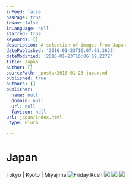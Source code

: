 ```yaml
---
inFeed: false
hasPage: true
inNav: false
inLanguage: null
starred: true
keywords: []
description: A selection of images from Japan
datePublished: '2016-01-23T16:07:03.363Z'
dateModified: '2016-01-23T16:06:59.227Z'
title: Japan
author: []
sourcePath: _posts/2016-01-23-japan.md
published: true
authors: []
publisher:
  name: null
  domain: null
  url: null
  favicon: null
url: japan/index.html
_type: Blurb

---
```

# Japan

Tokyo | Kyoto | Miyajima
![Friday Rush](https://the-grid-user-content.s3-us-west-2.amazonaws.com/cc0d1950-45b4-4e3c-a473-61f8d915a2cd.jpg)
![](https://the-grid-user-content.s3-us-west-2.amazonaws.com/899fdb02-7ba9-4d9c-92bf-13947826bb6b.jpg)
![](https://the-grid-user-content.s3-us-west-2.amazonaws.com/3b4a9a41-81ea-49e2-8918-d642e8d14472.jpg)
![](https://the-grid-user-content.s3-us-west-2.amazonaws.com/c4086dec-4d0a-45bf-8a74-612aec967e8f.jpg)